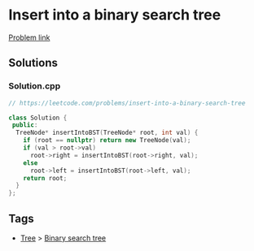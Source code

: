 # Insert into a binary search tree

[Problem link](https://leetcode.com/problems/insert-into-a-binary-search-tree)

## Solutions


### Solution.cpp
```cpp
// https://leetcode.com/problems/insert-into-a-binary-search-tree

class Solution {
 public:
  TreeNode* insertIntoBST(TreeNode* root, int val) {
    if (root == nullptr) return new TreeNode(val);
    if (val > root->val)
      root->right = insertIntoBST(root->right, val);
    else
      root->left = insertIntoBST(root->left, val);
    return root;
  }
};
```
## Tags

* [Tree](/Collections/tree.md#tree) > [Binary search tree](/Collections/tree.md#binary-search-tree)
